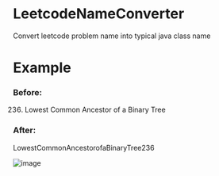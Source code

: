 # LeetcodeNameConverter
Convert leetcode problem name into typical java class name

# Example
### Before:
  236. Lowest Common Ancestor of a Binary Tree
### After:
  LowestCommonAncestorofaBinaryTree236

  ![image](https://github.com/royaldor-pixel/LeetcodeNameConverter/assets/73987208/d973ca6c-c8d7-4914-8ba8-16fb6799ec5c)

  
